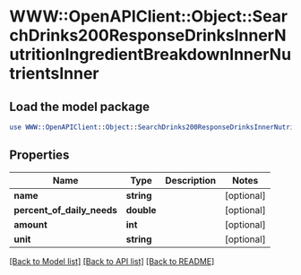 # WWW::OpenAPIClient::Object::SearchDrinks200ResponseDrinksInnerNutritionIngredientBreakdownInnerNutrientsInner

## Load the model package
```perl
use WWW::OpenAPIClient::Object::SearchDrinks200ResponseDrinksInnerNutritionIngredientBreakdownInnerNutrientsInner;
```

## Properties
Name | Type | Description | Notes
------------ | ------------- | ------------- | -------------
**name** | **string** |  | [optional] 
**percent_of_daily_needs** | **double** |  | [optional] 
**amount** | **int** |  | [optional] 
**unit** | **string** |  | [optional] 

[[Back to Model list]](../README.md#documentation-for-models) [[Back to API list]](../README.md#documentation-for-api-endpoints) [[Back to README]](../README.md)


